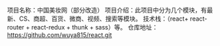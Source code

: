 项目名称：中国美妆网（部分改造）
项目介绍：此项目中分为几个模块，有最新、CS、商超、百货、微商、视频、搜索等模块。
技术栈：（react+  react-router  +  react-redux  +  thunk   +   sass）等。
仓库地址：https://github.com/wuya815/react.git
